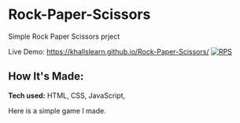 # Rock-Paper-Scissors
Simple Rock Paper Scissors prject

Live Demo: https://khallslearn.github.io/Rock-Paper-Scissors/
<a href="https://ibb.co/ySFDtpc"><img src="https://i.ibb.co/ySFDtpc/RPS.png" alt="RPS" border="0"></a>

## How It's Made:

**Tech used:** HTML, CSS, JavaScript, 

Here is a simple game I made. 



